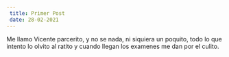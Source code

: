 ```yaml
---
 title: Primer Post
 date: 28-02-2021
---
```


Me llamo Vicente parcerito, y no se nada, ni siquiera un poquito, todo lo que intento lo olvito al ratito y cuando llegan los examenes me dan por el culito.
